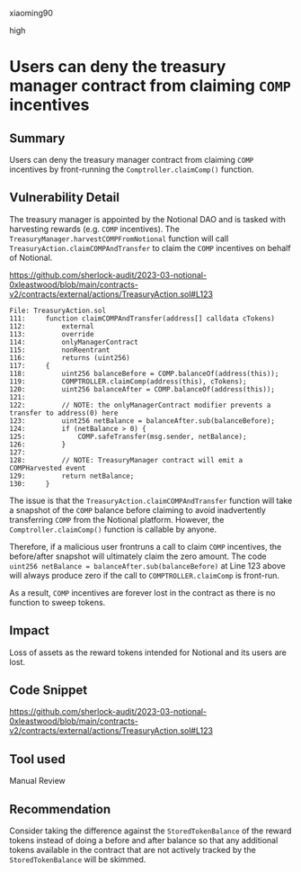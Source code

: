 xiaoming90

high

# Users can deny the treasury manager contract from claiming `COMP` incentives

## Summary

Users can deny the treasury manager contract from claiming `COMP` incentives by front-running the `Comptroller.claimComp()` function.

## Vulnerability Detail

The treasury manager is appointed by the Notional DAO and is tasked with harvesting rewards (e.g. `COMP` incentives). The `TreasuryManager.harvestCOMPFromNotional` function will call `TreasuryAction.claimCOMPAndTransfer` to claim the `COMP` incentives on behalf of Notional.

https://github.com/sherlock-audit/2023-03-notional-0xleastwood/blob/main/contracts-v2/contracts/external/actions/TreasuryAction.sol#L123

```solidity
File: TreasuryAction.sol
111:     function claimCOMPAndTransfer(address[] calldata cTokens)
112:         external
113:         override
114:         onlyManagerContract
115:         nonReentrant
116:         returns (uint256)
117:     {
118:         uint256 balanceBefore = COMP.balanceOf(address(this));
119:         COMPTROLLER.claimComp(address(this), cTokens);
120:         uint256 balanceAfter = COMP.balanceOf(address(this));
121: 
122:         // NOTE: the onlyManagerContract modifier prevents a transfer to address(0) here
123:         uint256 netBalance = balanceAfter.sub(balanceBefore);
124:         if (netBalance > 0) {
125:             COMP.safeTransfer(msg.sender, netBalance);
126:         }
127: 
128:         // NOTE: TreasuryManager contract will emit a COMPHarvested event
129:         return netBalance;
130:     }
```

The issue is that the `TreasuryAction.claimCOMPAndTransfer` function will take a snapshot of the `COMP` balance before claiming to avoid inadvertently transferring `COMP` from the Notional platform. However, the `Comptroller.claimComp()` function is callable by anyone. 

Therefore, if a malicious user frontruns a call to claim `COMP` incentives, the before/after snapshot will ultimately claim the zero amount. The code `uint256 netBalance = balanceAfter.sub(balanceBefore)` at Line 123 above will always produce zero if the call to `COMPTROLLER.claimComp` is front-run.

As a result, `COMP` incentives are forever lost in the contract as there is no function to sweep tokens.

## Impact

Loss of assets as the reward tokens intended for Notional and its users are lost.

## Code Snippet

https://github.com/sherlock-audit/2023-03-notional-0xleastwood/blob/main/contracts-v2/contracts/external/actions/TreasuryAction.sol#L123

## Tool used

Manual Review

## Recommendation

Consider taking the difference against the `StoredTokenBalance` of the reward tokens instead of doing a before and after balance so that any additional tokens available in the contract that are not actively tracked by the `StoredTokenBalance` will be skimmed.